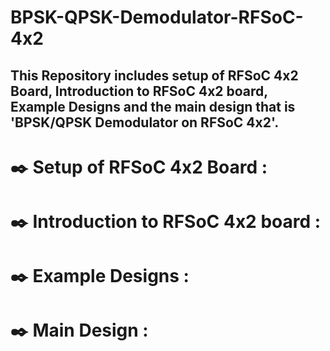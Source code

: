 # BPSK-QPSK-Demodulator-RFSoC-4x2
## This Repository includes setup of RFSoC 4x2 Board, Introduction to RFSoC 4x2 board, Example Designs and the main design that is 'BPSK/QPSK Demodulator on RFSoC 4x2'.
# ✒️ Setup of RFSoC 4x2 Board : 

# ✒️ Introduction to RFSoC 4x2 board : 

# ✒️ Example Designs : 

# ✒️ Main Design  :
